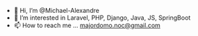 - 👋 Hi, I’m @Michael-Alexandre
- 👀 I’m interested in Laravel, PHP, Django, Java, JS, SpringBoot
- 📫 How to reach me ... majordomo.noc@gmail.com

<!---
Michael-Alexandre/Michael-Alexandre is a ✨ special ✨ repository because its `README.md` (this file) appears on your GitHub profile.
You can click the Preview link to take a look at your changes.
--->
